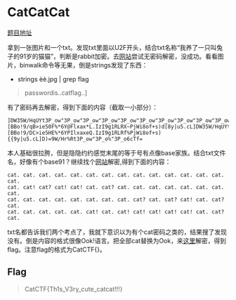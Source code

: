 # CatCatCat

[题目地址](https://adworld.xctf.org.cn/challenges/details?hash=e395fd1e-8d98-11ed-ab28-000c29bc20bf&task_category_id=1)

拿到一张图片和一个txt。发现txt里面以U2F开头，结合txt名称“我养了一只叫兔子的91岁的猫猫”，判断是rabbit加密。去[网站](https://www.woodmanzhang.com/webkit/rabbitencrypt/index.html)尝试无密码解密，没成功。看看图片，binwalk命令等无果，倒是strings发现了东西：

- strings èè.jpg | grep flag
> passwordis..catflag..]

有了密码再去解密，得到下面的内容（截取一小部分）：

```
]DW35W/HqUYt3P_ow"3P_ow"3P_ow"3P_ow"3P_ow"3P_ow"3P_ow"3P_ow"3P_ow"3P_ow"3P_ow"3P_ow"3P_o6cTf=[BBo!9/qB>ie50F%*6Y@Flxax*L.IzI9g1RLRX~PjWi8of+s)d[8y|u5.cL]DW35W/HqUYt3P_ow"3P_ow"3P_o6cTf=[BBo!9/DC>ie5HE%*6YPIlxaxeQ.IzI9g1RLRf%PjWi8of+s){{9y|u5.cL]D)=9W/Hr%Rt3P_ow"3P_o%"3P_o6cTf=
```

本人基础很拉胯，但是隐隐约约感觉末尾的等于号有点像base家族。结合txt文件名，好像有个base91？继续找个[网站](https://www.dcode.fr/base-91-encoding)解密,得到下面的内容：

```
cat. cat. cat. cat. cat. cat. cat. cat. cat. cat. cat. cat. cat. cat. cat.
cat. cat! cat? cat! cat! cat. cat? cat. cat. cat. cat. cat. cat. cat. cat.
cat. cat. cat. cat. cat. cat. cat. cat. cat? cat. cat? cat! cat. cat? cat.
cat. cat. cat. cat. cat. cat! cat. cat! cat! cat! cat! cat! cat. cat? cat.
```

txt名都告诉我们两个考点了，我就下意识以为有个cat密码之类的，结果搜了发现没有。倒是内容的格式很像Ook!语言。把全部cat替换为Ook，来[这里](https://www.dcode.fr/ook-language)解密，得到flag。注意flag的格式为CatCTF{}。

## Flag
> CatCTF{Th1s_V3ry_cute_catcat!!!}